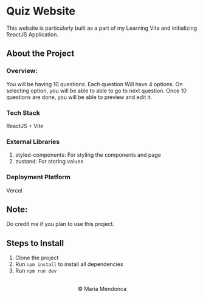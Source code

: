 # Quiz Website

This website is particularly built as a part of my Learning Vite and initializing ReactJS Application.

## About the Project

### Overview:
You will be having 10 questions. Each question Will have 4 options. On selecting option, you will be able to able to go to next question.
Once 10 questions are done, you will be able to preview and edit it.

### Tech Stack
ReactJS + Vite

### External Libraries
1. styled-components: For styling the components and page
2. zustand: For storing values

### Deployment Platform
Vercel


## Note:
Do credit me if you plan to use this project.


## Steps to Install
1. Clone the project
2. Run `npm install` to install all dependencies
3. Run `npm run dev`

<br>
<center>&copy; Maria Mendonca</center>
